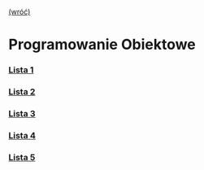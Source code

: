 [(wróć)](../)
# **P**rogramowanie **O**biektowe
### [Lista 1](./Lista%201/)
### [Lista 2](./Lista%202/)
### [Lista 3](./Lista%203/)
### [Lista 4](./Lista%204/)
### [Lista 5](./Lista%205/)